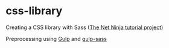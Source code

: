 # css-library
Creating a CSS library with Sass ([The Net Ninja tutorial project](https://youtube.com/playlist?list=PL4cUxeGkcC9jxJX7vojNVK-o8ubDZEcNb))

Preprocessing using [Gulp](https://www.npmjs.com/package/gulp) and [gulp-sass](https://www.npmjs.com/package/gulp-sass)
